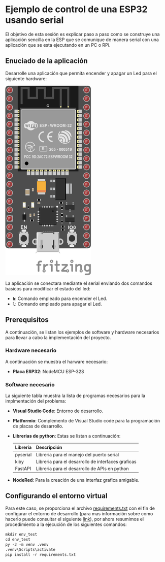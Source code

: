 # Ejemplo de control de una ESP32 usando serial

El objetivo de esta sesión es explicar paso a paso como se construye una aplicación sencilla en la ESP que se comunique de manera serial con una aplicación que se esta ejecutando en un PC o RPi.

## Enuciado de la aplicación

Desarrolle una aplicación que permita encender y apagar un Led para el siguiente hardware:

![hardware_serial](hardware_bb.png)

La aplicación se conectara mediante el serial enviando dos comandos basicos para modificar el estado del led:

* **```h```**: Comando empleado para encender el Led.
* **```l```**: Comando empleado para apagar el Led.

## Prerequisitos

A continuación, se listan los ejemplos de software y hardware necesarios para llevar a cabo la implementación del proyecto.

### Hardware necesario

A continuación se muestra el harware necesario:
* **Placa ESP32**: NodeMCU ESP-32S

### Software necesario

La siguiente tabla muestra la lista de programas necesarios para la implmentación del problema:
* **Visual Studio Code**: Entorno de desarrollo.
* **Platformio**: Complemento de Visual Studio code para la programación de placas de desarrollo.
* **Librerias de python**: Estas se listan a continuación:
  
   |Libreria|Descripción|
   |---|---|
   |pyserial|Libreria para el manejo del puerto serial|
   |kiby|Libreria para el desarrollo de interfaces graficas|
   |FastAPI|Libreria para el desarrollo de APIs en python|

* **NodeRed**: Para la creación de una interfaz grafica amigable.

## Configurando el entorno virtual

Para este caso, se proporciona el archivo [requirements.txt](requirements.txt) con el fin de configurar el entorno de desarrollo (para mas información sobre como hacerlo puede consultar el siguiente [link](../../herramientas/entorno-virtual-python/README.md)), por ahora resumimos el procedimiento a la ejecución de los siguientes comandos:

```
mkdir env_test
cd env_test
py -3 -m venv .venv
.venv\Scripts\activate
pip install -r requirements.txt
```
